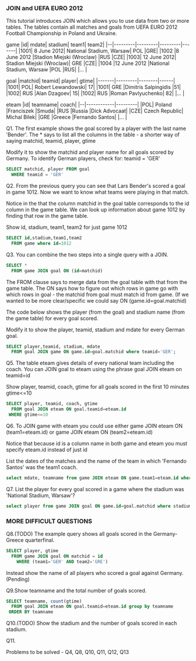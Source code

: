 ### JOIN and UEFA EURO 2012
This tutorial introduces JOIN which allows you to use data from two or more tables. The tables contain all matches and goals from UEFA EURO 2012 Football Championship in Poland and Ukraine.

game
|id|	mdate|	stadium|	team1|	team2|
|--|---------|---------|---------|-------|
|1001|	8 June 2012|	National Stadium, Warsaw|	POL	|GRE|
|1002	|8 June 2012	|Stadion Miejski (Wroclaw)	|RUS	|CZE|
|1003|	12 June 2012|	Stadion Miejski (Wroclaw)|	GRE	|CZE|
|1004	|12 June 2012	|National Stadium, Warsaw	|POL	|RUS|
|...                                                            |


goal
|matchid|	teamid|	player|	gtime|
|-------|---------|--------|------|
|1001|	POL|	Robert Lewandowski|	17|
|1001|	GRE	|Dimitris Salpingidis	|51|
|1002|	RUS	|Alan Dzagoev|	15|
|1002|	RUS	|Roman Pavlyuchenko|	82|
|...                                  |

eteam
|id|	teamname|	coach|
|--|------------|---------|
|POL|	Poland	|Franciszek |Smuda|
|RUS	|Russia	|Dick Advocaat|
|CZE|	Czech Republic|	Michal Bilek|
|GRE	|Greece	|Fernando Santos|
|...                            |


Q1. The first example shows the goal scored by a player with the last name 'Bender'. The * says to list all the columns in the table - a shorter way of saying matchid, teamid, player, gtime

Modify it to show the matchid and player name for all goals scored by Germany. To identify German players, check for: teamid = 'GER'

```sql
SELECT matchid, player FROM goal 
  WHERE teamid = 'GER'
```

Q2. From the previous query you can see that Lars Bender's scored a goal in game 1012. Now we want to know what teams were playing in that match.

Notice in the that the column matchid in the goal table corresponds to the id column in the game table. We can look up information about game 1012 by finding that row in the game table.

Show id, stadium, team1, team2 for just game 1012

```sql
SELECT id,stadium,team1,team2
  FROM game where id=1012
```

Q3. You can combine the two steps into a single query with a JOIN.

```sql
SELECT *
  FROM game JOIN goal ON (id=matchid)
```
The FROM clause says to merge data from the goal table with that from the game table. The ON says how to figure out which rows in game go with which rows in goal - the matchid from goal must match id from game. (If we wanted to be more clear/specific we could say
ON (game.id=goal.matchid)

The code below shows the player (from the goal) and stadium name (from the game table) for every goal scored.

Modify it to show the player, teamid, stadium and mdate for every German goal.

```sql
SELECT player,teamid, stadium, mdate
  FROM goal JOIN game ON game.id=goal.matchid where teamid='GER';
```

Q5. The table eteam gives details of every national team including the coach. You can JOIN goal to eteam using the phrase goal JOIN eteam on teamid=id

Show player, teamid, coach, gtime for all goals scored in the first 10 minutes gtime<=10

```sql
SELECT player, teamid, coach, gtime
  FROM goal JOIN eteam ON goal.teamid=eteam.id 
 WHERE gtime<=10
```

Q6. To JOIN game with eteam you could use either
game JOIN eteam ON (team1=eteam.id) or game JOIN eteam ON (team2=eteam.id)

Notice that because id is a column name in both game and eteam you must specify eteam.id instead of just id

List the dates of the matches and the name of the team in which 'Fernando Santos' was the team1 coach.

```sql
select mdate, teamname from game JOIN eteam ON game.team1=eteam.id where coach like 'Fernando Santos'
```

Q7. List the player for every goal scored in a game where the stadium was 'National Stadium, Warsaw'?
```sql
select player from game JOIN goal ON game.id=goal.matchid where stadium like 'National Stadium, Warsaw'
```

### MORE DIFFICULT QUESTIONS

Q8.(TODO) The example query shows all goals scored in the Germany-Greece quarterfinal.
```sql
SELECT player, gtime
  FROM game JOIN goal ON matchid = id 
    WHERE (team1='GER' AND team2='GRE')
```
Instead show the name of all players who scored a goal against Germany.
(Pending)

Q9.Show teamname and the total number of goals scored.

```sql
SELECT teamname, count(gtime)
  FROM goal JOIN eteam ON goal.teamid=eteam.id group by teamname
 ORDER BY teamname
```

Q10.(TODO) Show the stadium and the number of goals scored in each stadium.

Q11.

Problems to be solved - Q4, Q8, Q10, Q11, Q12, Q13